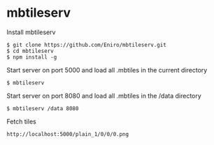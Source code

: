 mbtileserv
==========

Install mbtileserv
    
    $ git clone https://github.com/Eniro/mbtileserv.git
    $ cd mbtileserv
    $ npm install -g
    
Start server on port 5000 and load all .mbtiles in the current directory

    $ mbtileserv

Start server on port 8080 and load all .mbtiles in the /data directory

    $ mbtileserv /data 8080

Fetch tiles

    http://localhost:5000/plain_1/0/0/0.png

